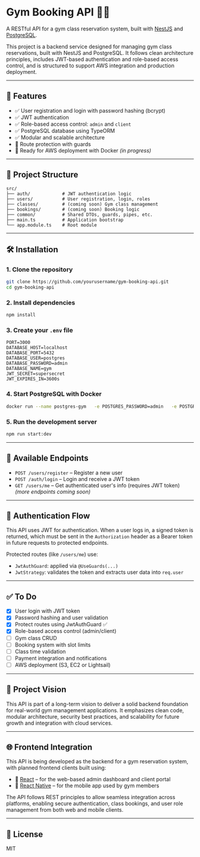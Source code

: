 # Gym Booking API 🏋️‍♂️

A RESTful API for a gym class reservation system, built with [NestJS](https://nestjs.com/) and [PostgreSQL](https://www.postgresql.org/).

This project is a backend service designed for managing gym class reservations, built with NestJS and PostgreSQL. It follows clean architecture principles, includes JWT-based authentication and role-based access control, and is structured to support AWS integration and production deployment.

---

## 🚀 Features

- ✅ User registration and login with password hashing (bcrypt)
- ✅ JWT authentication
- ✅ Role-based access control: `admin` and `client`
- ✅ PostgreSQL database using TypeORM
- ✅ Modular and scalable architecture
- 🔐 Route protection with guards
- 🧱 Ready for AWS deployment with Docker _(in progress)_

---

## 📂 Project Structure

```
src/
├── auth/            # JWT authentication logic
├── users/           # User registration, login, roles
├── classes/         # (coming soon) Gym class management
├── bookings/        # (coming soon) Booking logic
├── common/          # Shared DTOs, guards, pipes, etc.
├── main.ts          # Application bootstrap
└── app.module.ts    # Root module
```

---

## 🛠 Installation

### 1. Clone the repository

```bash
git clone https://github.com/yourusername/gym-booking-api.git
cd gym-booking-api
```

### 2. Install dependencies

```bash
npm install
```

### 3. Create your `.env` file

```env
PORT=3000
DATABASE_HOST=localhost
DATABASE_PORT=5432
DATABASE_USER=postgres
DATABASE_PASSWORD=admin
DATABASE_NAME=gym
JWT_SECRET=supersecret
JWT_EXPIRES_IN=3600s
```

### 4. Start PostgreSQL with Docker

```bash
docker run --name postgres-gym   -e POSTGRES_PASSWORD=admin   -e POSTGRES_DB=gym   -p 5432:5432   -d postgres
```

### 5. Run the development server

```bash
npm run start:dev
```

---

## 🧪 Available Endpoints

- `POST /users/register` – Register a new user
- `POST /auth/login` – Login and receive a JWT token
- `GET /users/me` – Get authenticated user's info (requires JWT token)
  _(more endpoints coming soon)_

---

## 🔐 Authentication Flow

This API uses JWT for authentication. When a user logs in, a signed token is returned, which must be sent in the `Authorization` header as a Bearer token in future requests to protected endpoints.

Protected routes (like `/users/me`) use:

- `JwtAuthGuard`: applied via `@UseGuards(...)`
- `JwtStrategy`: validates the token and extracts user data into `req.user`

---

## ✅ To Do

- [x] User login with JWT token
- [x] Password hashing and user validation
- [x] Protect routes using JwtAuthGuard ✅
- [x] Role-based access control (admin/client)
- [ ] Gym class CRUD
- [ ] Booking system with slot limits
- [ ] Class time validation
- [ ] Payment integration and notifications
- [ ] AWS deployment (S3, EC2 or Lightsail)

---

## 🧠 Project Vision

This API is part of a long-term vision to deliver a solid backend foundation for real-world gym management applications. It emphasizes clean code, modular architecture, security best practices, and scalability for future growth and integration with cloud services.

---

## 🌐 Frontend Integration

This API is being developed as the backend for a gym reservation system, with planned frontend clients built using:

- 🧩 [React](https://react.dev/) – for the web-based admin dashboard and client portal
- 📱 [React Native](https://reactnative.dev/) – for the mobile app used by gym members

The API follows REST principles to allow seamless integration across platforms, enabling secure authentication, class bookings, and user role management from both web and mobile clients.

---

## 📄 License

MIT
